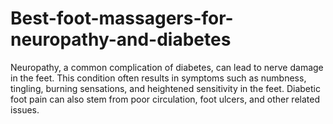 # Best-foot-massagers-for-neuropathy-and-diabetes
Neuropathy, a common complication of diabetes, can lead to nerve damage in the feet. This condition often results in symptoms such as numbness, tingling, burning sensations, and heightened sensitivity in the feet. Diabetic foot pain can also stem from poor circulation, foot ulcers, and other related issues. 
